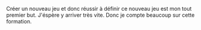  Créer un nouveau jeu et donc réussir à définir ce nouveau jeu est mon tout premier but.
J'éspère y arriver très vite.
Donc je compte beaucoup sur cette formation. 

